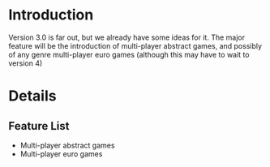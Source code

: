 # Introduction #

Version 3.0 is far out, but we already have some ideas for it. The major feature will be the introduction of multi-player abstract games, and possibly of any genre multi-player euro games (although this may have to wait to version 4)

# Details #

## Feature List ##
  * Multi-player abstract games
  * Multi-player euro games